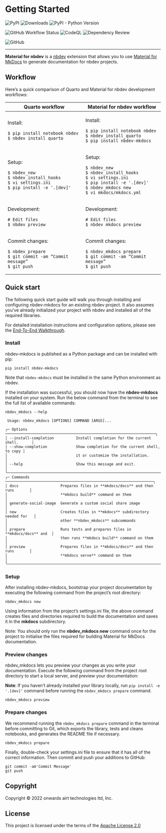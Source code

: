 Getting Started
================

<!-- WARNING: THIS FILE WAS AUTOGENERATED! DO NOT EDIT! -->

![PyPI](https://img.shields.io/pypi/v/nbdev-mkdocs.png)
![Downloads](https://images1-focus-opensocial.googleusercontent.com/gadgets/proxy?container=focus&refresh=3600&url=https%3A%2F%2Fpepy.tech%2Fbadge%2Fnbdev-mkdocs)
![PyPI - Python
Version](https://img.shields.io/pypi/pyversions/nbdev-mkdocs.png)

![GitHub Workflow
Status](https://img.shields.io/github/workflow/status/airtai/nbdev-mkdocs/CI?logo=GitHub.png)
![CodeQL](https://github.com/airtai/nbdev-mkdocs/actions/workflows/codeql.yml/badge.svg)
![Dependency
Review](https://github.com/airtai/nbdev-mkdocs/actions/workflows/dependency-review.yml/badge.svg)

![GitHub](https://img.shields.io/github/license/airtai/nbdev-mkdocs.png)

------------------------------------------------------------------------

**Material for nbdev** is a
<a href="https://nbdev.fast.ai/" target="_blank">nbdev</a> extension
that allows you to use
<a href="https://squidfunk.github.io/mkdocs-material/" target="_blank">Material
for MkDocs</a> to generate documentation for nbdev projects.

## Workflow

Here’s a quick comparison of Quarto and Material for nbdev development
workflows:

<!-- | **Quarto workflow**  | **Material for nbdev workflow**   |
|---    |---    |
| Install:<br>> pip install notebook nbdev<br>> nbdev_install_quarto    | Install:<br>> pip install notebook nbdev<br>> nbdev_install_quarto<br>**> pip install nbdev-mkdocs**  |
| Setup:<br>> nbdev_new<br>> nbdev_install_hooks<br>> vi settings.ini<br>> pip install -e '.[dev]'  | Setup:<br>> nbdev_new<br>> nbdev_install_hooks<br>> vi settings.ini<br>> pip install -e '.[dev]'<br>**> nbdev_mkdocs new**<br>**> vi mkdocs/mkdocs.yml**  |
| Development:<br># Edit files<br>> nbdev_preview   | Development:<br># Edit files<br>**> nbdev_mkdocs preview**<br>    |
| Commit changes:<br>> nbdev_prepare<br>> git commit -am “Commit message”<br>> git push     | Commit changes:<br>**> nbdev_mkdocs prepare**<br>> git commit -am “Commit message”<br>> git push  | -->
<table>
<thead>
<tr>
<th>
<strong>Quarto workflow</strong>
</th>
<th>
<strong>Material for nbdev workflow</strong>
</th>
</tr>
</thead>
<tbody>
<tr>
<td>

Install:

``` shell
$ pip install notebook nbdev
$ nbdev_install_quarto
```

</td>
<td>

Install:

``` shell
$ pip install notebook nbdev
$ nbdev_install_quarto
$ pip install nbdev-mkdocs
```

</td>
</tr>
<tr>
<td>

Setup:

``` shell
$ nbdev_new
$ nbdev_install_hooks
$ vi settings.ini
$ pip install -e '.[dev]'
```

</td>
<td>

Setup:

``` shell
$ nbdev_new
$ nbdev_install_hooks
$ vi settings.ini
$ pip install -e '.[dev]'
$ nbdev_mkdocs new
$ vi mkdocs/mkdocs.yml
```

</td>
</tr>
<tr>
<td>

Development:

``` shell
# Edit files
$ nbdev_preview
```

</td>
<td>

Development:

``` shell
# Edit files
$ nbdev_mkdocs preview
```

</td>
</tr>
<tr>
<td>

Commit changes:

``` shell
$ nbdev_prepare
$ git commit -am “Commit message”
$ git push
```

</td>
<td>

Commit changes:

``` shell
$ nbdev_mkdocs prepare
$ git commit -am “Commit message”
$ git push
```

</td>
</tr>
</tbody>
</table>

## Quick start

The following quick start guide will walk you through installing and
configuring nbdev-mkdocs for an existing nbdev project. It also assumes
you’ve already initialized your project with nbdev and installed all of
the required libraries.

For detailed installation instructions and configuration options, please
see the
<a href="https://nbdev-mkdocs.airt.ai/guides/Guide_01_End_To_End_Walkthrough/">End-To-End
Walkthrough</a>.

### Install

nbdev-mkdocs is published as a Python package and can be installed with
pip:

``` shell
pip install nbdev-mkdocs
```

Note that `nbdev-mkdocs` must be installed in the same Python
environment as nbdev.

If the installation was successful, you should now have the
**nbdev-mkdocs** installed on your system. Run the below command from
the terminal to see the full list of available commands:

``` shell
nbdev_mkdocs --help
```

                                                                                    
     Usage: nbdev_mkdocs [OPTIONS] COMMAND [ARGS]...                                
                                                                                    
    ╭─ Options ────────────────────────────────────────────────────────────────────╮
    │ --install-completion          Install completion for the current shell.      │
    │ --show-completion             Show completion for the current shell, to copy │
    │                               it or customize the installation.              │
    │ --help                        Show this message and exit.                    │
    ╰──────────────────────────────────────────────────────────────────────────────╯
    ╭─ Commands ───────────────────────────────────────────────────────────────────╮
    │ docs                   Prepares files in **mkdocs/docs** and then runs       │
    │                        **mkdocs build** command on them                      │
    │ generate-social-image  Generate a custom social share image                  │
    │ new                    Creates files in **mkdocs** subdirectory needed for   │
    │                        other **nbdev_mkdocs** subcommands                    │
    │ prepare                Runs tests and prepares files in **mkdocs/docs** and  │
    │                        then runs **mkdocs build** command on them            │
    │ preview                Prepares files in **mkdocs/docs** and then runs       │
    │                        **mkdocs serve** command on them                      │
    ╰──────────────────────────────────────────────────────────────────────────────╯

### Setup

After installing nbdev-mkdocs, bootstrap your project documentation by
executing the following command from the project’s root directory:

``` shell
nbdev_mkdocs new
```

Using information from the project’s settings.ini file, the above
command creates files and directories required to build the
documentation and saves it in the **mkdocs** subdirectory.

Note: You should only run the **nbdev_mkdocs new** command once for the
project to initialise the files required for building Material for
MkDocs documentation.

### Preview changes

nbdev_mkdocs lets you preview your changes as you write your
documentation. Execute the following command from the project root
directory to start a local server, and preview your documentation:

**Note**: If you haven’t already installed your library locally, run
`pip install -e '.[dev]'` command before running the
`nbdev_mkdocs prepare` command.

``` shell
nbdev_mkdocs preview
```

### Prepare changes

We recommend running the `nbdev_mkdocs prepare` command in the terminal
before committing to Git, which exports the library, tests and cleans
notebooks, and generates the README file if necessary.

``` shell
nbdev_mkdocs prepare
```

Finally, double-check your settings.ini file to ensure that it has all
of the correct information. Then commit and push your additions to
GitHub:

``` shell
git commit -am'Commit Message'
git push
```

## Copyright

Copyright © 2022 onwards airt technologies ltd, Inc.

## License

This project is licensed under the terms of the [Apache License
2.0](https://github.com/airtai/nbdev-mkdocs/blob/main/LICENSE)
